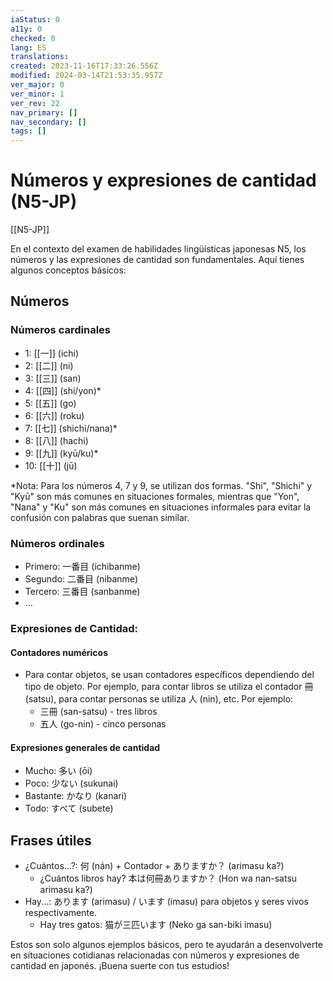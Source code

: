 ```yaml
---
iaStatus: 0
a11y: 0
checked: 0
lang: ES
translations: 
created: 2023-11-16T17:33:26.556Z
modified: 2024-03-14T21:53:35.957Z
ver_major: 0
ver_minor: 1
ver_rev: 22
nav_primary: []
nav_secondary: []
tags: []
---
```

# Números y expresiones de cantidad (N5-JP)

[[N5-JP]]

En el contexto del examen de habilidades lingüísticas japonesas N5, los números y las expresiones de cantidad son fundamentales. Aquí tienes algunos conceptos básicos:

## Números

### Números cardinales
    
- 1: [[一]] (ichi)
- 2: [[二]] (ni)
- 3: [[三]] (san)
- 4: [[四]] (shi/yon)*
- 5: [[五]] (go)
- 6: [[六]] (roku)
- 7: [[七]] (shichi/nana)*
- 8: [[八]] (hachi)
- 9: [[九]] (kyū/ku)*
- 10: [[十]] (jū)
    
*Nota: Para los números 4, 7 y 9, se utilizan dos formas. "Shi", "Shichi" y "Kyū" son más comunes en situaciones formales, mientras que "Yon", "Nana" y "Ku" son más comunes en situaciones informales para evitar la confusión con palabras que suenan similar.
    
### Números ordinales
    
- Primero: 一番目 (ichibanme)
- Segundo: 二番目 (nibanme)
- Tercero: 三番目 (sanbanme)
- ...

### Expresiones de Cantidad:

#### Contadores numéricos
    
- Para contar objetos, se usan contadores específicos dependiendo del tipo de objeto. Por ejemplo, para contar libros se utiliza el contador 冊 (satsu), para contar personas se utiliza 人 (nin), etc. Por ejemplo:
	- 三冊 (san-satsu) - tres libros
	- 五人 (go-nin) - cinco personas

#### Expresiones generales de cantidad
    
- Mucho: 多い (ōi)
- Poco: 少ない (sukunai)
- Bastante: かなり (kanari)
- Todo: すべて (subete)

## Frases útiles

- ¿Cuántos...?: 何 (nán) + Contador + ありますか？ (arimasu ka?)
	- ¿Cuántos libros hay? 本は何冊ありますか？ (Hon wa nan-satsu arimasu ka?)
- Hay...: あります (arimasu) / います (imasu) para objetos y seres vivos respectivamente.
	- Hay tres gatos: 猫が三匹います (Neko ga san-biki imasu)

Estos son solo algunos ejemplos básicos, pero te ayudarán a desenvolverte en situaciones cotidianas relacionadas con números y expresiones de cantidad en japonés. ¡Buena suerte con tus estudios!
